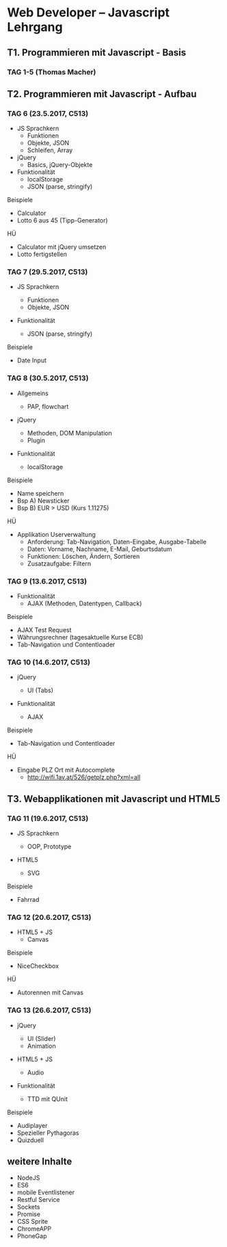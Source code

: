 #  Web Developer – Javascript Lehrgang
## T1. Programmieren mit Javascript - Basis
### TAG 1-5 (Thomas Macher)

## T2. Programmieren mit Javascript - Aufbau
### TAG 6 (23.5.2017, C513)
- JS Sprachkern
  * Funktionen
  * Objekte, JSON
  * Schleifen, Array
- jQuery
  * Basics, jQuery-Objekte  
- Funktionalität
  * localStorage
  * JSON (parse, stringify)

Beispiele
- Calculator
- Lotto 6 aus 45 (Tipp-Generator)

HÜ
- Calculator mit jQuery umsetzen
- Lotto fertigstellen

### TAG 7 (29.5.2017, C513)
- JS Sprachkern
  * Funktionen
  * Objekte, JSON

- Funktionalität
  * JSON (parse, stringify)

Beispiele
- Date Input

### TAG 8 (30.5.2017, C513)
- Allgemeins
  * PAP, flowchart

- jQuery
  * Methoden, DOM Manipulation
  * Plugin

- Funktionalität
  * localStorage

Beispiele
- Name speichern
- Bsp A) Newsticker
- Bsp B) EUR > USD (Kurs 1.11275)

HÜ
- Applikation Userverwaltung
  * Anforderung: Tab-Navigation, Daten-Eingabe, Ausgabe-Tabelle
  * Daten: Vorname, Nachname, E-Mail, Geburtsdatum
  * Funktionen: Löschen, Ändern, Sortieren
  * Zusatzaufgabe: Filtern

### TAG 9 (13.6.2017, C513)
- Funktionalität
  * AJAX (Methoden, Datentypen, Callback)

Beispiele
- AJAX Test Request
- Währungsrechner (tagesaktuelle Kurse ECB)
- Tab-Navigation und Contentloader

### TAG 10 (14.6.2017, C513)
- jQuery
  * UI (Tabs)

- Funktionalität
  * AJAX

Beispiele
- Tab-Navigation und Contentloader

HÜ
- Eingabe PLZ Ort mit Autocomplete
  * http://wifi.1av.at/526/getplz.php?xml=all

## T3. Webapplikationen mit Javascript und HTML5
### TAG 11 (19.6.2017, C513)
- JS Sprachkern
  * OOP, Prototype

- HTML5
  * SVG

Beispiele
  - Fahrrad

### TAG 12 (20.6.2017, C513)
- HTML5 + JS
  * Canvas

Beispiele
  - NiceCheckbox

HÜ
- Autorennen mit Canvas  

### TAG 13 (26.6.2017, C513)
- jQuery
  * UI (Slider)
  * Animation

- HTML5 + JS
  * Audio

- Funktionalität
  * TTD mit QUnit

Beispiele
  - Audiplayer
  - Spezieller Pythagoras
  - Quizduell

## weitere Inhalte
- NodeJS
- ES6
- mobile Eventlistener
- Restful Service
- Sockets
- Promise
- CSS Sprite
- ChromeAPP
- PhoneGap
